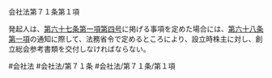 会社法第７１条第１項

発起人は、[第六十七条第一項第四号](会社法＿＿＿＿第６７条第１項第４号)に掲げる事項を定めた場合には、[第六十八条第一項](会社法＿＿＿＿第６８条第１項)の通知に際して、法務省令で定めるところにより、設立時株主に対し、創立総会参考書類を交付しなければならない。

#会社法
#会社法/第７１条
#会社法/第７１条/第１項

